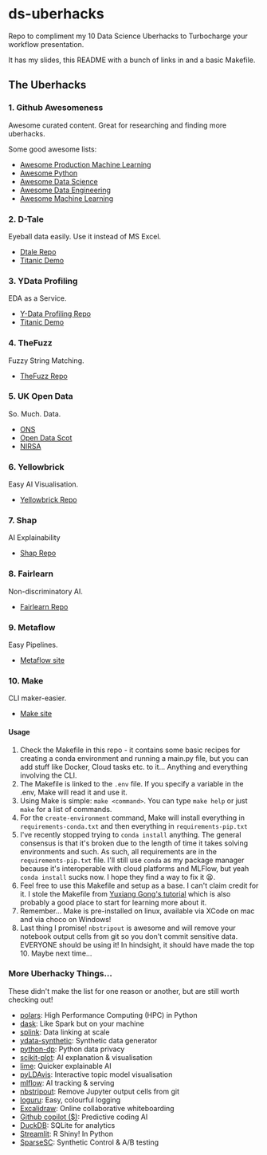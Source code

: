 # ds-uberhacks

Repo to compliment my 10 Data Science Uberhacks to Turbocharge your workflow presentation.

It has my slides, this README with a bunch of links in and a basic Makefile.

## The Uberhacks

### 1. Github Awesomeness
Awesome curated content. Great for researching and finding more uberhacks.

Some good awesome lists:
* [Awesome Production Machine Learning](https://github.com/EthicalML/awesome-production-machine-learning)
* [Awesome Python](https://github.com/vinta/awesome-python)
* [Awesome Data Science](https://github.com/academic/awesome-datascience)
* [Awesome Data Engineering](https://github.com/igorbarinov/awesome-data-engineering)
* [Awesome Machine Learning](https://github.com/josephmisiti/awesome-machine-learning)

### 2. D-Tale
Eyeball data easily. Use it instead of MS Excel.
* [Dtale Repo](https://github.com/man-group/dtale)
* [Titanic Demo](http://alphatechadmin.pythonanywhere.com/dtale/main/7)

### 3. YData Profiling
EDA as a Service.
* [Y-Data Profiling Repo](https://github.com/ydataai/ydata-profiling)
* [Titanic Demo](https://ydata-profiling.ydata.ai/examples/master/titanic/titanic_report.html)

### 4. TheFuzz
Fuzzy String Matching.
* [TheFuzz Repo](https://github.com/seatgeek/thefuzz)

### 5. UK Open Data
So. Much. Data.
* [ONS](https://www.ons.gov.uk/)
* [Open Data Scot](https://opendata.scot/)
* [NIRSA](https://www.nisra.gov.uk/)

### 6. Yellowbrick
Easy AI Visualisation.
* [Yellowbrick Repo](https://github.com/DistrictDataLabs/yellowbrick)

### 7. Shap
AI Explainability
* [Shap Repo](https://github.com/slundberg/shap)

### 8. Fairlearn
Non-discriminatory AI.
* [Fairlearn Repo](https://github.com/fairlearn/fairlearn)

### 9. Metaflow
Easy Pipelines.
* [Metaflow site](https://metaflow.org)

### 10. Make
CLI maker-easier.
* [Make site](https://www.gnu.org/software/make)

#### Usage
1. Check the Makefile in this repo - it contains some basic recipes for creating a conda 
environment and running a main.py file, but you can add stuff like Docker, Cloud tasks etc. 
to it... Anything and everything involving the CLI.
2. The Makefile is linked to the `.env` file. If you specify a variable in the .env, Make will
read it and use it.
3. Using Make is simple: `make <command>`. You can type `make help` or just `make` for a list 
of commands.
4. For the `create-environment` command, Make will install everything in `requirements-conda.txt`
and then everything in `requirements-pip.txt`
5. I've recently stopped trying to `conda install` anything. The general consensus is that it's 
broken due to the length of time it takes solving environments and such. As such, all requirements 
are in the `requirements-pip.txt` file. I'll still use `conda` as my package manager because it's
interoperable with cloud platforms and MLFlow, but yeah `conda install` sucks now. I hope they
find a way to fix it 😫.
6. Feel free to use this Makefile and setup as a base. I can't claim credit for it. I stole the
Makefile from [Yuxiang Gong's tutorial](https://medium.com/@ygong/create-virtualenv-for-data-science-projects-with-one-command-only-7bec3548419f)
which is also probably a good place to start for learning more about it. 
7. Remember... Make is pre-installed on linux, available via XCode on mac and via choco on Windows!
8. Last thing I promise! `nbstripout` is awesome and will remove your notebook output cells from git 
so you don't commit sensitive data. EVERYONE should be using it! In hindsight, it should have made the
top 10. Maybe next time...


### More Uberhacky Things...

These didn't make the list for one reason or another, but are still worth checking out!

* [polars](https://github.com/pola-rs/polars): High Performance Computing (HPC) in Python
* [dask](https://github.com/dask/dask): Like Spark but on your machine
* [splink](https://github.com/moj-analytical-services/splink): Data linking at scale
* [ydata-synthetic](https://github.com/ydataai/ydata-synthetic): Synthetic data generator
* [python-dp](https://github.com/OpenMined/PyDP): Python data privacy
* [scikit-plot](https://github.com/reiinakano/scikit-plot): AI explanation & visualisation
* [lime](https://github.com/marcotcr/lime): Quicker explainable AI
* [pyLDAvis](https://github.com/bmabey/pyLDAvis): Interactive topic model visualisation
* [mlflow](https://github.com/mlflow/mlflow): AI tracking & serving
* [nbstripout](https://github.com/kynan/nbstripout): Remove Jupyter output cells from git
* [loguru](https://github.com/Delgan/loguru): Easy, colourful logging
* [Excalidraw](https://excalidraw.com/): Online collaborative whiteboarding
* [Github copilot ($)](https://github.com/features/copilot): Predictive coding AI
* [DuckDB](https://github.com/duckdb/duckdb): SQLite for analytics
* [Streamlit](https://github.com/streamlit/streamlit): R Shiny! In Python
* [SparseSC](https://github.com/microsoft/SparseSC): Synthetic Control & A/B testing

